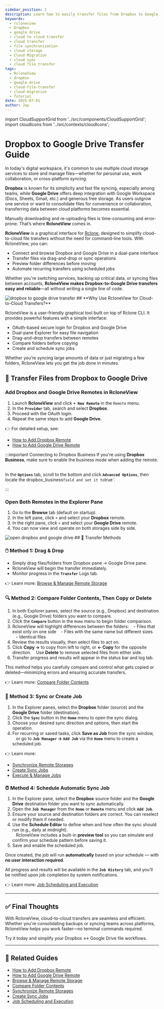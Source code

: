 ```yaml
---
sidebar_position: 2
description: Learn how to easily transfer files from Dropbox to Google Drive using RcloneView
keywords:
  - rcloneview
  - Dropbox
  - google drive
  - cloud to cloud transfer
  - cloud transfer
  - file synchronization
  - cloud storage
  - Cloud Migration
  - cloud sync
  - cloud file transfer
tags:
  - RcloneView
  - dropbox
  - google-drive
  - cloud-file-transfer
  - cloud-migration
  - Tutorial
date: 2025-07-01
author: Jay
---
```

import CloudSupportGrid from '../src/components/CloudSupportGrid';
import cloudIcons from '../src/contexts/cloudIcons';

# Dropbox to Google Drive Transfer Guide

In today's digital workspace, it's common to use multiple cloud storage services to store and manage files—whether for personal use, work collaboration, or cross-platform syncing.

**Dropbox** is known for its simplicity and fast file syncing, especially among teams, while **Google Drive** offers deep integration with Google Workspace (Docs, Sheets, Gmail, etc.) and generous free storage. As users outgrow one service or want to consolidate files for convenience or collaboration, transferring data between cloud platforms becomes essential.

Manually downloading and re-uploading files is time-consuming and error-prone. That’s where **RcloneView** comes in.

**RcloneView** is a graphical interface for [Rclone](https://rclone.org), designed to simplify cloud-to-cloud file transfers without the need for command-line tools. With RcloneView, you can:  

- Connect and browse Dropbox and Google Drive in a dual-pane interface  
- Transfer files via drag-and-drop or sync operations  
- Preview folder differences before moving   
- Automate recurring transfers using scheduled jobs   

Whether you're switching services, backing up critical data, or syncing files between accounts, **RcloneView makes Dropbox-to-Google Drive transfers easy and reliable**—all without writing a single line of code.

  <img src="/support/images/en/tutorials/dropbox-to-google-drive-transfer.png" alt="dropbox to google drive transfer" class="img-medium img-center" />
## **Why Use RcloneView for Cloud-to-Cloud Transfers?**

RcloneView is a user-friendly graphical tool built on top of Rclone CLI. It provides powerful features with a simple interface:

- OAuth-based secure login for Dropbox and Google Drive
- Dual-pane Explorer for easy file navigation
- Drag-and-drop transfers between remotes
- Compare folders before copying
- Create and schedule sync jobs

Whether you’re syncing large amounts of data or just migrating a few folders, RcloneView lets you get the job done in minutes.

## 📙 Transfer Files from Dropbox to Google Drive

### Add Dropbox and Google Drive Remotes in RcloneView

1. Launch **RcloneView** and click **`+ New Remote`** in the `Remote` menu.
2. In the **`Provider`** tab, search and select **Dropbox**.
3. Proceed with the OAuth login.
4. Repeat the same steps to add **Google Drive**.

👉 For detailed setup, see:
- [How to Add Dropbox Remote](/support/howto/remote-storage-connection-settings/add-oath-online-login#quick-setup-instructions)
- [How to Add Google Drive Remote](/support/howto/intro#step-2-adding-remote-storage-google-drive-example)

:::important Connecting to Dropbox Business
If you're using **Dropbox Business**, make sure to enable the business mode when adding the remote.  

In the **`Options`** tab, scroll to the bottom and click **`Advanced Options`**, then locate the dropbox_business` field and set it to `true`.

:::
### Open Both Remotes in the Explorer Pane

1. Go to the **Browse** tab (default on startup).
2. In the left pane, click `+` and select your **Dropbox** remote.
3. In the right pane, click `+` and select your **Google Drive** remote.
4. You can now view and operate on both storages side by side.

<img src="/support/images/en/tutorials/open-dropbox-and-google-drive.png" alt="open dropbox and google drive" class="img-medium img-center" />
## 🔄 Transfer Methods

### 🖱️ **Method 1: Drag & Drop**

- Simply drag files/folders from Dropbox pane → Google Drive pane.
- RcloneView will begin the transfer immediately.
- Monitor progress in the **`Transfer`** Logs tab.

👉 Learn more: [Browse & Manage Remote Storage](/support/howto/rcloneview-basic/browse-and-manage-remote-storage)

### 🔍 Method 2: Compare Folder Contents, Then Copy or Delete

1. In both Explorer panes, select the source (e.g., Dropbox) and destination (e.g., Google Drive) folders you want to compare.  
2. Click the **`Compare`** button in the `Home` menu to begin folder comparison.  
3. RcloneView will highlight differences between the folders:
       - Files that exist only on one side
       - Files with the same name but different sizes
       - Identical files
4. Review the results visually, then select files to act on.
5. Click **Copy →** to copy from left to right, or **← Copy** for the opposite direction.
       Use **Delete** to remove selected files from either side.
6. Transfer progress and results will appear in the status bar and log tab.  

  This method helps you carefully compare and control what gets copied or deleted—minimizing errors and ensuring accurate transfers.

  👉 Learn more: [Compare Folder Contents](/support/howto/rcloneview-basic/compare-folder-contents)

### 🔁  Method 3: Sync or Create Job

1. In the Explorer panes, select the **Dropbox** folder (source) and the **Google Drive** folder (destination).
2. Click the **`Sync`** button in the **`Home`** menu to open the sync dialog.
3. Choose your desired sync direction and options, then start the operation.
4. For recurring or saved tasks, click **Save as Job** from the sync window,    
       or go to **`Job Manager` → `Add Job`** via the **`Home`** menu to create a scheduled job.  

👉 Learn more:
- [Synchronize Remote Storages](/support/howto/rcloneview-basic/synchronize-remote-storages)
- [Create Sync Jobs](/support/howto/rcloneview-basic/create-sync-jobs)
- [Execute & Manage Jobs](/support/howto/rcloneview-basic/execute-manage-job)

### **⏰** Method 4: Schedule Automatic Sync Job

1. In the Explorer pane, select the **Dropbox** source folder and the **Google Drive** destination folder you want to sync automatically.  
2. Open the **`Job Manager`** from the **`Home`** or **`Remote`** menu and click **`Add Job`**.  
3. Ensure your source and destination folders are correct. You can reselect or modify them if needed.  
4. Use the **Schedule Editor** to define when and how often the sync should run (e.g., daily at midnight).  
       RcloneView includes a built-in **preview tool** so you can simulate and confirm your schedule pattern before saving it.  
5. Save and enable the scheduled job.  

Once created, the job will run **automatically** based on your schedule — with **no user interaction required**.

All progress and results will be available in the **`Job History`** tab, and you’ll be notified upon job completion by system notifications.

👉 Learn more: [Job Scheduling and Execution](/support/howto/rcloneview-advanced/job-scheduling-and-execution)

---

## ✅ Final Thoughts

With RcloneView, cloud-to-cloud transfers are seamless and efficient. Whether you're consolidating backups or syncing teams across platforms, RcloneView helps you work faster—no terminal commands required.

Try it today and simplify your Dropbox ↔ Google Drive file workflows.

---

## 🔗 Related Guides

- [How to Add Dropbox Remote](/support/howto/remote-storage-connection-settings/add-oath-online-login#quick-setup-instructions)
- [How to Add Google Drive Remote](/support/howto/intro#step-2-adding-remote-storage-google-drive-example)
- [Browse & Manage Remote Storage](/support/howto/rcloneview-basic/browse-and-manage-remote-storage)
- [Compare Folder Contents](/support/howto/rcloneview-basic/compare-folder-contents)
- [Synchronize Remote Storages](/support/howto/rcloneview-basic/synchronize-remote-storages)
- [Create Sync Jobs](/support/howto/rcloneview-basic/create-sync-jobs)
- [Job Scheduling and Execution](/support/howto/rcloneview-advanced/job-scheduling-and-execution)

<CloudSupportGrid />